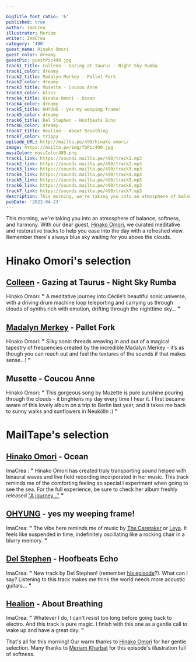 ```yaml
---

bigTitle_font_ratio: '6'
published: true
author: ImaCrea
illustrator: Meriam
writer: ImaCrea
category: '490'
guest_name: Hinako Omori
guest_color: dreamy
guestPic: guestPic490.jpg
track1_title: Colleen - Gazing at Taurus - Night Sky Rumba
track1_color: dreamy
track2_title: Madalyn Merkey - Pallet Fork
track2_color: dreamy
track3_title: Musette - Coucou Anne
track3_color: bliss
track4_title: Hinako Omori - Ocean
track4_color: dreamy
track5_title: OHYUNG - yes my weeping frame!
track5_color: dreamy
track6_title: Del Stephen - Hoofbeats Echo
track6_color: dreamy
track7_title: Healion - About Breathing
track7_color: trippy
episode_URL: http://mailta.pe/490/hinako-omori/
image: https://mailta.pe/img/fbPic490.jpg
musiColor: musiColor489.png
track1_link: https://sounds.mailta.pe/490/track1.mp3
track2_link: https://sounds.mailta.pe/490/track2.mp3
track3_link: https://sounds.mailta.pe/490/track3.mp3
track4_link: https://sounds.mailta.pe/490/track4.mp3
track5_link: https://sounds.mailta.pe/490/track5.mp3
track6_link: https://sounds.mailta.pe/490/track6.mp3
track7_link: https://sounds.mailta.pe/490/track7.mp3
description: This morning, we're taking you into an atmosphere of balance, softness and harmony. With our dear guest, Hinako Omori, we curated meditative and restorative tracks to help you ease into the day with a refreshed view. Remember there's always blue sky awaiting for you above the clouds.
pubDate: '2022-04-23'
---
```

This morning, we're taking you into an atmosphere of balance, softness, and harmony. With our dear guest, [Hinako Omori](https://hinakoomori.bandcamp.com/album/a-journey), we curated meditative and restorative tracks to help you ease into the day with a refreshed view. Remember there's always blue sky waiting for you above the clouds.


# Hinako Omori's selection

## [Colleen](https://colleencolleen.bandcamp.com/album/the-tunnel-and-the-clearing) - Gazing at Taurus - Night Sky Rumba
Hinako Omori: **"** A meditative journey into Cécile’s beautiful sonic universe, with a driving drum machine loop teleporting and carrying us through clouds of synths rich with emotion, drifting through the nighttime sky… **"** 

## [Madalyn Merkey](https://madalynmerkey.bandcamp.com/album/puzzle-music) - Pallet Fork
Hinako Omori: **"** Silky sonic threads weaving in and out of a magical tapestry of frequencies created by the incredible Madalyn Merkey - it’s as though you can reach out and feel the textures of the sounds if that makes sense…! **"** 

## Musette - Coucou Anne
Hinako Omori: **"** This gorgeous song by Muzette is pure sunshine pouring through the clouds - it brightens my day every time I hear it. I first became aware of this lovely album on a trip to Berlin last year, and it takes me back to sunny walks and sunflowers in Neukölln :) **"** 

# MailTape's selection

## [Hinako Omori](https://hinakoomori.bandcamp.com/album/a-journey) - Ocean
ImaCrea : **"** Hinako Omori has created truly transporting sound helped with binaural waves and live field recording incorporated in her music. This track reminds me of the comforting feeling so special I experiment when going to see the sea. For the full experience, be sure to check her album freshly released ["A journey..."](https://hinakoomori.bandcamp.com/album/a-journey) **"** 

## [OHYUNG](https://ohyung.bandcamp.com/album/imagine-naked-2) - yes my weeping frame!
ImaCrea: **"** The vibe here reminds me of music by [The Caretaker](https://thecaretaker.bandcamp.com/) or [Leya](https://leya.bandcamp.com). It feels like suspended in time, indefinitely oscillating like a rocking chair in a blurry memory. **"** 

## [Del Stephen](https://delstephen.bandcamp.com/album/girolando) - Hoofbeats Echo
ImaCrea: **"** New track by Del Stephen! (remember [his episode](/479/Del-Stephen)?). What can I say? Listening to this track makes me think the world needs more acoustic guitars... **"** 

## [Healion](https://naffrecordings.bandcamp.com/album/in-light-it-undoes-nothing) - About Breathing
ImaCrea: **"** Whatever I do, I can't resist too long before going back to electro. And this track is pure magic. I finish with this one as a gentle call to wake up and have a great day. **"** 

That's all for this morning! Our warm thanks to [Hinako Omori](https://hinakoomori.bandcamp.com/album/a-journey) for her gentle selection. Many thanks to [Meriam Kharbat](https://www.meriamkharbat.com/) for this episode's illustration full of softness.
